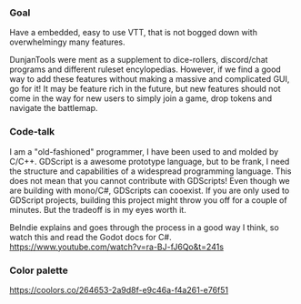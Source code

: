 ### Goal

Have a embedded, easy to use VTT, that is not bogged down with overwhelmingy many features.

DunjanTools were ment as a supplement to dice-rollers, discord/chat programs and different ruleset encylopedias. However, if we find a good way to add these features without making a massive and complicated GUI, go for it! It may be feature rich in the future, but new features should not come in the way for new users to simply join a game, drop tokens and navigate the battlemap.

### Code-talk

I am a "old-fashioned" programmer, I have been used to and molded by C/C++. GDScript is a awesome prototype language, but to be frank, I need the structure and capabilities of a widespread programming language. This does not mean that you cannot contribute with GDScripts! Even though we are building with mono/C#, GDScripts can cooexist. If you are only used to GDScript projects, building this project might throw you off for a couple of minutes. But the tradeoff is in my eyes worth it.

BeIndie explains and goes through the process in a good way I think, so watch this and read the Godot docs for C#. https://www.youtube.com/watch?v=ra-BJ-fJ6Qo&t=241s

### Color palette

https://coolors.co/264653-2a9d8f-e9c46a-f4a261-e76f51
